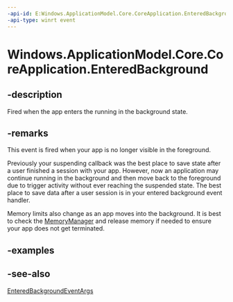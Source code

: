 ----api-id: E:Windows.ApplicationModel.Core.CoreApplication.EnteredBackground
-api-type: winrt event
---<!-- Event syntaxstatic public event Windows.Foundation.EventHandler EnteredBackground<Windows.ApplicationModel.EnteredBackgroundEventArgs>--># Windows.ApplicationModel.Core.CoreApplication.EnteredBackground## -descriptionFired when the app enters the running in the background state.## -remarksThis event is fired when your app is no longer visible in the foreground.Previously your suspending callback was the best place to save state after a user finished a session with your app. However, now an application may continue running in the background and then move back to the foreground due to trigger activity without ever reaching the suspended state. The best place to save data after a user session is in your entered background event handler.Memory limits also change as an app moves into the background. It is best to check the [MemoryManager](../windows.system/memorymanager.md) and release memory if needed to ensure your app does not get terminated.## -examples## -see-also[EnteredBackgroundEventArgs](../windows.applicationmodel/enteredbackgroundeventargs.md)